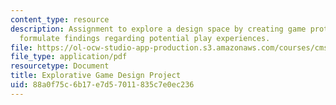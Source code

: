 ```yaml
---
content_type: resource
description: Assignment to explore a design space by creating game prototypes and
  formulate findings regarding potential play experiences.
file: https://ol-ocw-studio-app-production.s3.amazonaws.com/courses/cms-301-introduction-to-game-design-methods-spring-2016/88a0f75c6b17e7d57011835c7e0ec236_MITCMS_301S16_Assigment8.pdf
file_type: application/pdf
resourcetype: Document
title: Explorative Game Design Project
uid: 88a0f75c-6b17-e7d5-7011-835c7e0ec236
---
```

